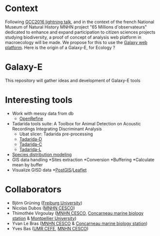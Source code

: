 # Context
Following [GCC2016 lightning talk](https://gcc16.sched.com/event/7Zgd/65-millions-of-observers "65 millions of observers"), and in the context of the french National Museum of Natural History MNHN project "65 Millions d'observateurs" dedicated to enhance and expand participation to citizen sciences projects studying biodiversity, a proof of concept of analysis web platform in macroecology will be made. We propose for this to use the [Galaxy web platform](https://github.com/galaxyproject/galaxy). Here is the origin of a Galaxy-E, for Ecology ?

# Galaxy-E
This repository will gather ideas and development of Galaxy-E tools 

# Interesting tools
* Work with messy data from db
	* [OpenRefine](http://openrefine.org/)
* Tadarida tools suite: A Toolbox for Animal Detection on Acoustic Recordings Integrating Discriminant Analysis
	* Ubat slicer: Tadarida pre-processing
	* [Tadarida-D](https://github.com/YvesBas/Tadarida-D)
	* [Tadarida-C](https://github.com/YvesBas/Tadarida-C)
	* [Tadarida-L](https://github.com/YvesBas/Tadarida-L)
* [Species distribution modeling](https://cran.r-project.org/web/packages/dismo/vignettes/sdm.pdf)
* GIS data handling
	*Sites extraction
	*Conversion
	*Buffering
	*Calculate mean by buffer
* Visualize GISD data
	*[PostGIS](http://www.postgis.net/)/[Leaflet](http://leafletjs.com/)


# Collaborators

* Björn Grüning ([Freiburg University](http://www.bioinf.uni-freiburg.de/Galaxy/))
* Nicolas Dubos ([MNHN CESCO](http://cesco.mnhn.fr/user/123))
* Thimothée Virgoulay ([MNHN CESCO](http://cesco.mnhn.fr/), [Concarneau marine biology station](http://concarneau.mnhn.fr/) & [Montpellier University](https://sns.edu.umontpellier.fr/master-sciences-numerique-pour-la-sante-montpellier/bcd/))
* Yvan Le Bras ([MNHN CESCO](http://cesco.mnhn.fr/) & [Concarneau marine biology station](http://concarneau.mnhn.fr/))
* Yves Bas ([UMR CEFE](http://www.cefe.cnrs.fr/fr/recherche/bc/dpb/868-v/2827-yves-bas), [MNHN CESCO](http://cesco.mnhn.fr/))

